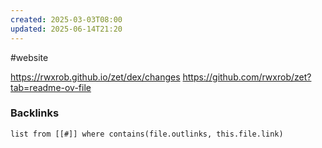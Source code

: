 ```yaml
---
created: 2025-03-03T08:00
updated: 2025-06-14T21:20
---
```


#website 

https://rwxrob.github.io/zet/dex/changes
https://github.com/rwxrob/zet?tab=readme-ov-file


### Backlinks
```dataview 
list from [[#]] where contains(file.outlinks, this.file.link)
```

